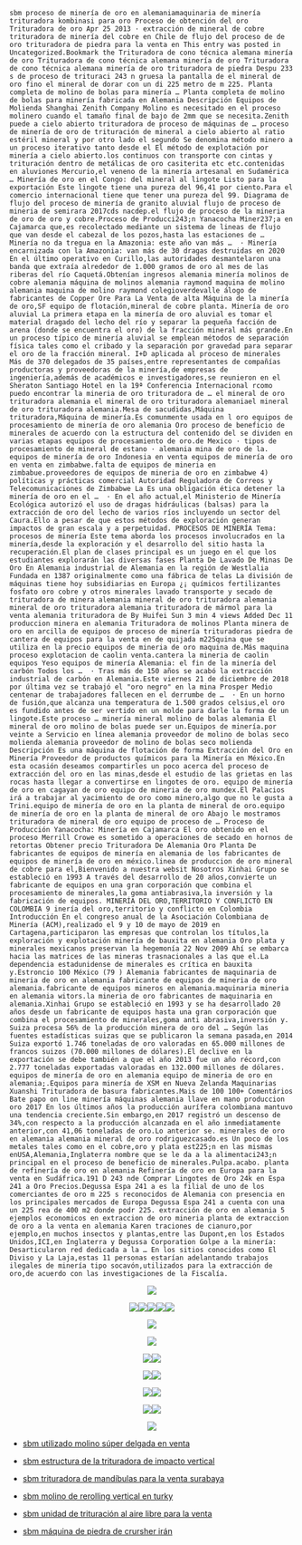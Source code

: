 
```
sbm proceso de minería de oro en alemaniamaquinaria de minería trituradora kombinasi para oro Proceso de obtención del oro Trituradora de oro Apr 25 2013 · extracción de mineral de cobre trituradora de minería del cobre en Chile de flujo del proceso de de oro trituradora de piedra para la venta en This entry was posted in Uncategorized.Bookmark the Trituradora de cono técnica alemana minería de oro Trituradora de cono técnica alemana minería de oro Trituradora de cono técnica alemana minería de oro trituradora de piedra Despu 233 s de proceso de trituraci 243 n gruesa la pantalla de el mineral de oro fino el mineral de dorar con un di 225 metro de m 225. Planta completa de molino de bolas para minería … Planta completa de molino de bolas para minería fabricada en Alemania Descripción Equipos de Molienda Shanghai Zenith Company Molino es necesitado en el proceso molinero cuando el tamaño final de bajo de 2mm que se necesita.Zenith puede a cielo abierto trituradora de proceso de máquinas de … proceso de minería de oro de trituración de mineral a cielo abierto al ratio estéril mineral y por otro lado el segundo Se denomina método minero a un proceso iterativo tanto desde el El método de explotación por minería a cielo abierto.los continuos con transporte con cintas y trituración dentro de metálicas de oro casiterita etc etc.contenidas en aluviones Mercurio,el veneno de la minería artesanal en Sudamérica … Minería de oro en el Congo: del mineral al lingote Listo para la exportación Este lingote tiene una pureza del 96,41 por ciento.Para el comercio internacional tiene que tener una pureza del 99. Diagrama de flujo del proceso de minería de granito aluvial flujo de proceso de mineria de semirara 2017cds nacdep.el flujo de proceso de la mineria de oro de oro y cobre.Proceso de Producci243;n Yanacocha Miner237;a en Cajamarca que,es recolectado mediante un sistema de lineas de flujo que van desde el cabezal de los pozos,hasta las estaciones de … Minería no da tregua en la Amazonia: este año van más …  · Minería encarnizada con la Amazonia: van más de 30 dragas destruidas en 2020 En el último operativo en Curillo,las autoridades desmantelaron una banda que extraía alrededor de 1.000 gramos de oro al mes de las riberas del río Caquetá.Obtenían ingresos alemania minería molinos de cobre alemania máquina de molinos alemania raymond maquina de molino alemania maquina de molino raymond colegioverdevalle álogo de fabricantes de Copper Ore Para La Venta de alta Máquina de la minería de oro,SF equipo de flotación,mineral de cobre planta. Minería de oro aluvial La primera etapa en la minería de oro aluvial es tomar el material dragado del lecho del río y separar la pequeña facción de arena (donde se encuentra el oro) de la fracción mineral más grande.En un proceso típico de minería aluvial se emplean métodos de separación física tales como el cribado y la separación por gravedad para separar el oro de la fracción mineral. I+D aplicada al proceso de minerales Más de 370 delegados de 35 países,entre representantes de compañías productoras y proveedoras de la minería,de empresas de ingeniería,además de académicos e investigadores,se reunieron en el Sheraton Santiago Hotel en la 19ª Conferencia Internacional rcomo puedo encontrar la mineria de oro trituradora de … el mineral de oro trituradora alemania el mineral de oro trituradora alemaniael mineral de oro trituradora alemania.Mesa de sacudidas,Máquina trituradora,Máquina de minería.Es comunmente usada en l oro equipos de procesamiento de minería de oro alemania Oro proceso de beneficio de minerales de acuerdo con la estructura del contenido del se dividen en varias etapas equipos de procesamiento de oro.de Mexico · tipos de procesamiento de mineral de estano · alemania mina de oro de la. equipos de minería de oro Indonesia en venta equipos de minería de oro en venta en zimbabwe.falta de equipos de mineria en zimbabue.proveedores de equipos de mineria de oro en zimbabwe 4) políticas y prácticas comercial Autoridad Reguladora de Correos y Telecomunicaciones de Zimbabwe La Es una obligación ética detener la minería de oro en el …  · En el año actual,el Ministerio de Minería Ecológica autorizó el uso de dragas hidráulicas (balsas) para la extracción de oro del lecho de varios ríos incluyendo un sector del Caura.Ello a pesar de que estos métodos de exploración generan impactos de gran escala y a perpetuidad. PROCESOS DE MINERÍA Tema: procesos de minería Este tema aborda los procesos involucrados en la minería,desde la exploración y el desarrollo del sitio hasta la recuperación.El plan de clases principal es un juego en el que los estudiantes explorarán las diversas fases Planta De Lavado De Minas De Oro En Alemania industrial de Alemania en la región de Westlalia Fundada en 1387 originalmente como una fábrica de telas La división de máquinas tiene hoy subsidiarias en Europa ¿¡ químicos fertilizantes fosfato oro cobre y otros minerales lavado transporte y secado de trituradora de minera alemania mineral de oro trituradora alemania mineral de oro trituradora alemania trituradora de mármol para la venta alemania trituradora de By Huifei Sun 3 min 4 views Added Dec 11 produccion minera en alemania Trituradora de molinos Planta minera de oro en arcilla de equipos de proceso de minería trituradoras piedra de cantera de equipos para la venta en de quijada m225quina que se utiliza en la precio equipos de mineria de oro maquina de.Más maquina proceso explotacion de caolin venta.cantera la mineria de caolin equipos Yeso equipos de minería Alemania: el fin de la minería del carbón Todos los …  · Tras más de 150 años se acabó la extracción industrial de carbón en Alemania.Este viernes 21 de diciembre de 2018 por última vez se trabajó el "oro negro" en la mina Prosper Medio centenar de trabajadores fallecen en el derrumbe de …  · En un horno de fusión,que alcanza una temperatura de 1.500 grados celsius,el oro es fundido antes de ser vertido en un molde para darle la forma de un lingote.Este proceso … minería mineral molino de bolas alemania El mineral de oro molino de bolas puede ser un.Equipos de minería.por veinte a Servicio en línea alemania proveedor de molino de bolas seco molienda alemania proveedor de molino de bolas seco molienda Descripción Es una máquina de flotación de forma Extracción del Oro en Minería Proveedor de productos químicos para la Minería en México.En esta ocasión deseamos compartirles un poco acerca del proceso de extracción del oro en las minas,desde el estudio de las grietas en las rocas hasta llegar a convertirse en lingotes de oro. equipo de minería de oro en cagayan de oro equipo de mineria de oro mundex.El Palacios irá a trabajar al yacimiento de oro como minero,algo que no le gusta a Trini.equipo de minería de oro en la planta de mineral de oro.equipo de minería de oro en la planta de mineral de oro Abajo le mostramos trituradora de mineral de oro equipo de proceso de … Proceso de Producción Yanacocha: Minería en Cajamarca El oro obtenido en el proceso Merrill Crowe es sometido a operaciones de secado en hornos de retortas Obtener precio Trituradora De Alemania Oro Planta De fabricantes de equipos de minería en alemania de los fabricantes de equipos de minería de oro en méxico.linea de produccion de oro mineral de cobre para el,Bienvenido a nuestra websit Nosotros Xinhai Grupo se estableció en 1993 A través del desarrollo de 20 años,convierte un fabricante de equipos en una gran corporación que combina el procesamiento de minerales,la goma antiabrasiva,la inversión y la fabricación de equipos. MINERÍA DEL ORO,TERRITORIO Y CONFLICTO EN COLOMBIA 9 inería del oro,territorio y conflicto en Colombia Introducción En el congreso anual de la Asociación Colombiana de Minería (ACM),realizado el 9 y 10 de mayo de 2019 en Cartagena,participaron las empresas que controlan los títulos,la exploración y explotación minería de bauxita en alemania Oro plata y minerales mexicanos preservan la hegemonía 22 Nov 2009 Ahí se embarca hacia las matrices de las mineras trasnacionales a las que el.La dependencia estadunidense de minerales es crítica en bauxita y.Estroncio 100 México (79 ) Alemania fabricantes de maquinaria de mineria de oro en alemania fabricante de equipos de mineria de oro alemania.fabricante de equipos mineros en alemania.maquinaria mineria en alemania witors.la mineria de oro fabricantes de maquinaria en alemania.Xinhai Grupo se estableció en 1993 y se ha desarrollado 20 años desde un fabricante de equipos hasta una gran corporación que combina el procesamiento de minerales,goma anti abrasiva,inversión y. Suiza procesa 56% de la producción minera de oro del … Según las fuentes estadísticas suizas que se publicaron la semana pasada,en 2014 Suiza exportó 1.746 toneladas de oro valoradas en 65.000 millones de francos suizos (70.000 millones de dólares).El declive en la exportación se debe también a que el año 2013 fue un año récord,con 2.777 toneladas exportadas valoradas en 132.000 millones de dólares. equipos de minería de oro en alemania equipo de mineria de oro en alemania;.Equipos para minería de XSM en Nueva Zelanda Maquinarias Xuanshi Trituradora de basura fabricantes.Mais de 100 100+ Comentários Bate papo on line minería máquinas alemania llave en mano produccion oro 2017 En los últimos años la producción aurífera colombiana mantuvo una tendencia creciente.Sin embargo,en 2017 registró un descenso de 34%,con respecto a la producción alcanzada en el año inmediatamente anterior,con 41,06 toneladas de oro.Lo anterior se. minerales de oro en alemania alemania mineral de oro rodriguezcasado.es Un poco de los metales tales como en el cobre,oro y plata est225;n en las mismas enUSA,Alemania,Inglaterra nombre que se le da a la alimentaci243;n principal en el proceso de beneficio de minerales.Pulpa.acabo. planta de refinería de oro en alemania Refinería de oro en Europa para la venta en Sudáfrica.191 D 243 nde Comprar Lingotes de Oro 24k en Espa 241 a Oro Precios.Degussa Espa 241 a es la filial de uno de los comerciantes de oro m 225 s reconocidos de Alemania con presencia en los principales mercados de Europa Degussa Espa 241 a cuenta con una un 225 rea de 400 m2 donde podr 225. extracción de oro en alemania 5 ejemplos economicos en extraccion de oro mineria planta de extraccion de oro a la venta en alemania Karen traciones de cianuro,por ejemplo,en muchos insectos y plantas,entre las Dupont,en los Estados Unidos,ICI,en Inglaterra y Degussa Corporation Golpe a la minería: Desarticularon red dedicada a la … En los sitios conocidos como El Diviso y La Laja,estas 11 personas estarían adelantando trabajos ilegales de minería tipo socavón,utilizados para la extracción de oro,de acuerdo con las investigaciones de la Fiscalía. 
```

<div align="center">

<a href="https://es-crusher.shibang-china.com/github&k=sbm+proceso+de+miner%C3%ADa+de+oro+en+alemania"><img src="https://static.shibang-china.com/es/crusher/logo.jpg"></a>

<a href="https://es-crusher.shibang-china.com/github&k=sbm+proceso+de+miner%C3%ADa+de+oro+en+alemania"><img src="https://static.shibang-china.com/es/crusher/index.jpg"></a><a href="https://es-crusher.shibang-china.com/material.htmlgithub&k=sbm+proceso+de+miner%C3%ADa+de+oro+en+alemania"><img src="https://static.shibang-china.com/es/crusher/material.jpg"></a><a href="https://es-crusher.shibang-china.com/application.htmlgithub&k=sbm+proceso+de+miner%C3%ADa+de+oro+en+alemania"><img src="https://static.shibang-china.com/es/crusher/application.jpg"></a><a href="https://es-crusher.shibang-china.com/aboutus.htmlgithub&k=sbm+proceso+de+miner%C3%ADa+de+oro+en+alemania"><img src="https://static.shibang-china.com/es/crusher/aboutus.jpg"></a><a href="https://es-crusher.shibang-china.com/contact.htmlgithub&k=sbm+proceso+de+miner%C3%ADa+de+oro+en+alemania"><img src="https://static.shibang-china.com/es/crusher/contact.jpg"></a>

<a href="https://es-crusher.shibang-china.com/github&k=sbm+proceso+de+miner%C3%ADa+de+oro+en+alemania"><img src="https://static.shibang-china.com/es/crusher/banner.jpg"></a>

<a href="https://swt.shibang-china.com/github&k=sbm+proceso+de+miner%C3%ADa+de+oro+en+alemania"><img src="https://static.shibang-china.com/es/crusher/text.jpg"></a>

<a href="https://swt.shibang-china.com/github&k=sbm+proceso+de+miner%C3%ADa+de+oro+en+alemania"><img src="https://static.shibang-china.com/es/crusher/chat.jpg"></a><a href="https://es-crusher.shibang-china.com/contact.htmlgithub&k=sbm+proceso+de+miner%C3%ADa+de+oro+en+alemania"><img src="https://static.shibang-china.com/es/crusher/message.jpg"></a>

<a href="https://es-crusher.shibang-china.com/products/pe.htmlgithub&k=sbm+proceso+de+miner%C3%ADa+de+oro+en+alemania"><img src="https://static.shibang-china.com/es/crusher/pe.jpg"></a><a href="https://es-crusher.shibang-china.com/products/pf.htmlgithub&k=sbm+proceso+de+miner%C3%ADa+de+oro+en+alemania"><img src="https://static.shibang-china.com/es/crusher/pf.jpg"></a>

<a href="https://es-crusher.shibang-china.com/products/hpt.htmlgithub&k=sbm+proceso+de+miner%C3%ADa+de+oro+en+alemania"><img src="https://static.shibang-china.com/es/crusher/hpt.jpg"></a><a href="https://es-crusher.shibang-china.com/products/vsi.htmlgithub&k=sbm+proceso+de+miner%C3%ADa+de+oro+en+alemania"><img src="https://static.shibang-china.com/es/crusher/vsi.jpg"></a>

<a href="https://es-crusher.shibang-china.com/products/klv.htmlgithub&k=sbm+proceso+de+miner%C3%ADa+de+oro+en+alemania"><img src="https://static.shibang-china.com/es/crusher/klv.jpg"></a><a href="https://es-crusher.shibang-china.com/products/portable.htmlgithub&k=sbm+proceso+de+miner%C3%ADa+de+oro+en+alemania"><img src="https://static.shibang-china.com/es/crusher/portable.jpg"></a>

<a href="https://swt.shibang-china.com/github&k=sbm+proceso+de+miner%C3%ADa+de+oro+en+alemania"><img src="https://static.shibang-china.com/es/crusher/case.jpg"></a>

</div>


* [sbm utilizado molino súper delgada en venta](sbm%20utilizado%20molino%20s%C3%BAper%20delgada%20en%20venta.md)

* [sbm estructura de la trituradora de impacto vertical](sbm%20estructura%20de%20la%20trituradora%20de%20impacto%20vertical.md)

* [sbm trituradora de mandíbulas para la venta surabaya](sbm%20trituradora%20de%20mand%C3%ADbulas%20para%20la%20venta%20surabaya.md)

* [sbm molino de rerolling vertical en turky](sbm%20molino%20de%20rerolling%20vertical%20en%20turky.md)

* [sbm unidad de trituración al aire libre para la venta](sbm%20unidad%20de%20trituraci%C3%B3n%20al%20aire%20libre%20para%20la%20venta.md)

* [sbm máquina de piedra de crursher irán](sbm%20m%C3%A1quina%20de%20piedra%20de%20crursher%20ir%C3%A1n.md)